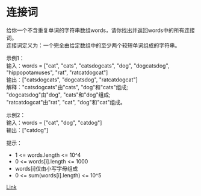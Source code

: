 <h1>连接词</h1>

给你一个不含重复单词的字符串数组words，请你找出并返回words中的所有连接词。</br>
连接词定义为：一个完全由给定数组中的至少两个较短单词组成的字符串。</br>

示例1：</br>
输入：words = ["cat", "cats", "catsdogcats", "dog", "dogcatsdog", "hippopotamuses", "rat", "ratcatdogcat"]</br>
输出：["catsdogcats", "dogcatsdog", "ratcatdogcat"]</br>
解释："catsdogcats"由"cats", "dog"和"cats"组成;</br>
"dogcatsdog"由"dog", "cats"和"dog"组成;</br>
"ratcatdogcat"由"rat", "cat", "dog"和"cat"组成。</br>

示例2：</br>
输入：words = ["cat", "dog", "catdog"]</br>
输出：["catdog"]</br>

提示：
- 1 <= words.length <= 10^4
- 0 <= words[i].length <= 1000
- words[i]仅由小写字母组成
- 0 <= sum(words[i].length) <= 10^5

[Link](https://leetcode-cn.com/problems/concatenated-words/)